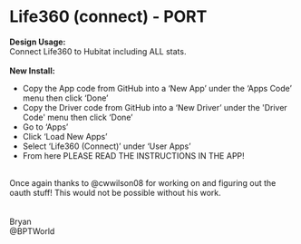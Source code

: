 # Life360 (connect) - PORT
<b>Design Usage:</b><br>
Connect Life360 to Hubitat including ALL stats.<br><br>
<b>New Install:</b><br>
* Copy the App code from GitHub into a ‘New App’ under the ‘Apps Code’ menu then click ‘Done’
* Copy the Driver code from GitHub into a ‘New Driver’ under the 'Driver Code' menu then click ‘Done’
* Go to ‘Apps’
* Click ‘Load New Apps’
* Select ‘Life360 (Connect)’ under ‘User Apps’
* From here PLEASE READ THE INSTRUCTIONS IN THE APP!
<br>
Once again thanks to @cwwilson08 for working on and figuring out the oauth stuff!  This would not be possible without his work.<br><br>

<br>
Bryan<br>
@BPTWorld
